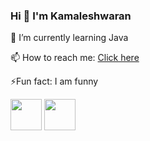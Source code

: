 ### Hi 👋 I'm Kamaleshwaran





🌱 I’m currently learning Java



📫 How to reach me: <a href="mailto:shankarkamal52@gmail.com">Click here</a>

⚡Fun fact: I am funny

<a href="https://www.linkedin.com/in/kamaleshwaran-s-21654224b">
<img src="https://img.icons8.com/color/512/linkedin-circled--v5.png" width="50"></a>

<a href="https://www.facebook.com/kamaleshwaran.shankar?mibextid=ZbWKwL ">
<img src="https://img.icons8.com/fluency/2x/facebook-new.png" width="50"></a>
